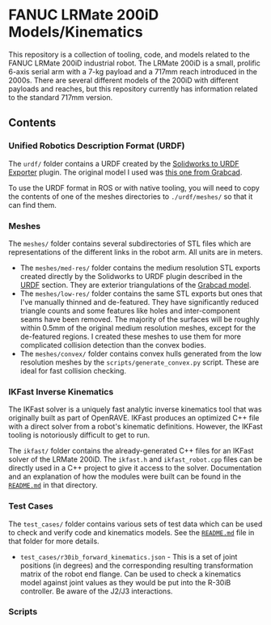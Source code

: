 # FANUC LRMate 200iD Models/Kinematics

This repository is a collection of tooling, code, and models related to the FANUC LRMate 200iD industrial robot.  The LRMate 200iD is a small, prolific 6-axis serial arm with a 7-kg payload and a 717mm reach introduced in the 2000s.  There are several different models of the 200iD with different payloads and reaches, but this repository currently has information related to the standard 717mm version.

## Contents

### Unified Robotics Description Format (URDF)

The `urdf/` folder contains a URDF created by the [Solidworks to URDF Exporter](http://wiki.ros.org/sw_urdf_exporter) plugin.  The original model I used was [this one from Grabcad](https://grabcad.com/library/fanuc-lr-mate-200id-1).

To use the URDF format in ROS or with native tooling, you will need to copy the contents of one of the meshes directories to `./urdf/meshes/` so that it can find them.


### Meshes

The `meshes/` folder contains several subdirectories of STL files which are representations of the different links in the robot arm.  All units are in meters.

* The `meshes/med-res/` folder contains the medium resolution STL exports created directly by the Solidworks to URDF plugin described in the [URDF](#unified-robotics-description-format--urdf-) section.  They are exterior triangulations of the [Grabcad model](https://grabcad.com/library/fanuc-lr-mate-200id-1).
* The `meshes/low-res/` folder contains the same STL exports but ones that I've manually thinned and de-featured.  They have significantly reduced triangle counts and some features like holes and inter-component seams have been removed.  The majority of the surfaces will be roughly within 0.5mm of the original medium resolution meshes, except for the de-featured regions.  I created these meshes to use them for more complicated collision detection than the convex bodies.
* The `meshes/convex/` folder contains convex hulls generated from the low resolution meshes by the `scripts/generate_convex.py` script.  These are ideal for fast collision checking.

### IKFast Inverse Kinematics

The IKFast solver is a uniquely fast analytic inverse kinematics tool that was originally built as part of OpenRAVE.  IKFast produces an optimized C++ file with a direct solver from a robot's kinematic definitions.  However, the IKFast tooling is notoriously difficult to get to run.

The `ikfast/` folder contains the already-generated C++ files for an IKFast solver of the LRMate 200iD.  The `ikfast.h` and `ikfast_robot.cpp` files can be directly used in a C++ project to give it access to the solver.  Documentation and an explanation of how the modules were built can be found in the [`README.md`](ikfast/README.md) in that directory.

### Test Cases

The `test_cases/` folder contains various sets of test data which can be used to check and verify code and kinematics models.  See the [`README.md`](test_cases/README.md) file in that folder for more details.

* `test_cases/r30ib_forward_kinematics.json` - This is a set of joint positions (in degrees) and the corresponding resulting transformation matrix of the robot end flange. Can be used to check a kinematics model against joint values as they would be put into the R-30iB controller. Be aware of the J2/J3 interactions.

### Scripts

